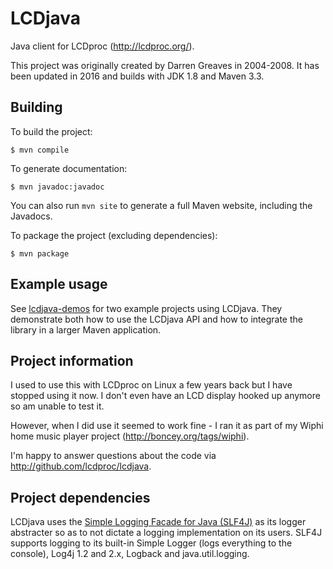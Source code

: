 LCDjava
=======

Java client for LCDproc (http://lcdproc.org/).

This project was originally created by Darren Greaves in 2004-2008. It has been
updated in 2016 and builds with JDK 1.8 and Maven 3.3.

Building
--------

To build the project:

    $ mvn compile

To generate documentation:

    $ mvn javadoc:javadoc

You can also run `mvn site` to generate a full Maven website, including the Javadocs.

To package the project (excluding dependencies):

	$ mvn package

Example usage
-------------

See [lcdjava-demos][] for two example projects using LCDjava. They demonstrate both how to use the LCDjava API and how to integrate the library in a larger Maven application.

[lcdjava-demos]: https://github.com/lcdproc/lcdjava-demos

Project information
-------------------

I used to use this with LCDproc on Linux a few years back but I have stopped
using it now. I don't even have an LCD display hooked up anymore so am unable to
test it.

However, when I did use it seemed to work fine - I ran it as part of my Wiphi
home music player project (http://boncey.org/tags/wiphi).

I'm happy to answer questions about the code via
http://github.com/lcdproc/lcdjava.

Project dependencies
--------------------

LCDjava uses the [Simple Logging Facade for Java (SLF4J)][slf4j] as its logger abstracter so as to not dictate a logging implementation on its users. SLF4J supports logging to its built-in Simple Logger (logs everything to the console), Log4j 1.2 and 2.x, Logback and java.util.logging.

[slf4j]: http://www.slf4j.org/
